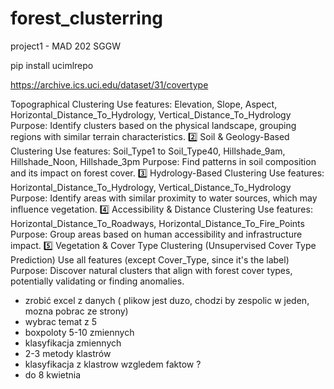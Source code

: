 # forest_clusterring
 project1 - MAD 202 SGGW



pip install ucimlrepo

https://archive.ics.uci.edu/dataset/31/covertype 


Topographical Clustering
Use features: Elevation, Slope, Aspect, Horizontal_Distance_To_Hydrology, Vertical_Distance_To_Hydrology
Purpose: Identify clusters based on the physical landscape, grouping regions with similar terrain characteristics.
2️⃣ Soil & Geology-Based Clustering
Use features: Soil_Type1 to Soil_Type40, Hillshade_9am, Hillshade_Noon, Hillshade_3pm
Purpose: Find patterns in soil composition and its impact on forest cover.
3️⃣ Hydrology-Based Clustering
Use features: Horizontal_Distance_To_Hydrology, Vertical_Distance_To_Hydrology
Purpose: Identify areas with similar proximity to water sources, which may influence vegetation.
4️⃣ Accessibility & Distance Clustering
Use features: Horizontal_Distance_To_Roadways, Horizontal_Distance_To_Fire_Points
Purpose: Group areas based on human accessibility and infrastructure impact.
5️⃣ Vegetation & Cover Type Clustering (Unsupervised Cover Type Prediction)
Use all features (except Cover_Type, since it's the label)
Purpose: Discover natural clusters that align with forest cover types, potentially validating or finding anomalies.


+ zrobić excel z danych ( plikow jest duzo, chodzi by zespolic w jeden, mozna pobrac ze strony)
+ wybrac temat z 5 
+ boxpoloty 5-10 zmiennych
+ klasyfikacja zmiennych
+ 2-3 metody klastrów
+ klasyfikacja z klastrow wzgledem faktow ?
+ do 8 kwietnia